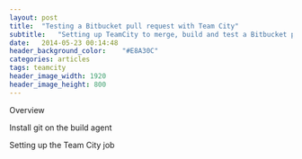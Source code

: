 ```yaml
---
layout: post
title:  "Testing a Bitbucket pull request with Team City"
subtitle:	"Setting up TeamCity to merge, build and test a Bitbucket pull request before accepting it"
date:   2014-05-23 00:14:48
header_background_color:	"#E8A30C"
categories: articles
tags: teamcity
header_image_width: 1920
header_image_height: 800
---
```


Overview

Install git on the build agent

Setting up the Team City job